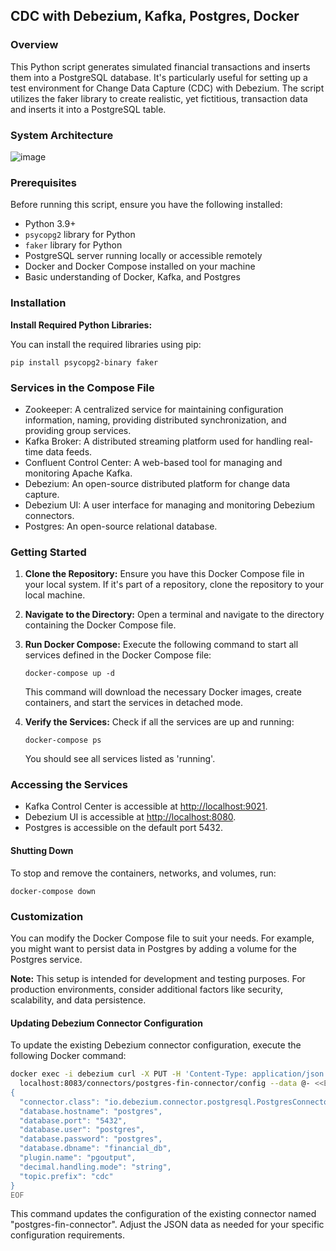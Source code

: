 ## CDC with Debezium, Kafka, Postgres, Docker

### Overview

This Python script generates simulated financial transactions and inserts them into a PostgreSQL database. It's particularly useful for setting up a test environment for Change Data Capture (CDC) with Debezium. The script utilizes the faker library to create realistic, yet fictitious, transaction data and inserts it into a PostgreSQL table.

### System Architecture
![image](https://github.com/MichaelGhaly20/CAPTUREDATACHANGE/assets/59583421/0782faaa-81b5-4b1d-882d-d92560151336)


### Prerequisites

Before running this script, ensure you have the following installed:

- Python 3.9+
- `psycopg2` library for Python
- `faker` library for Python
- PostgreSQL server running locally or accessible remotely
- Docker and Docker Compose installed on your machine
- Basic understanding of Docker, Kafka, and Postgres

### Installation

**Install Required Python Libraries:**

You can install the required libraries using pip:

```
pip install psycopg2-binary faker
```

### Services in the Compose File

- Zookeeper: A centralized service for maintaining configuration information, naming, providing distributed synchronization, and providing group services.
- Kafka Broker: A distributed streaming platform used for handling real-time data feeds.
- Confluent Control Center: A web-based tool for managing and monitoring Apache Kafka.
- Debezium: An open-source distributed platform for change data capture.
- Debezium UI: A user interface for managing and monitoring Debezium connectors.
- Postgres: An open-source relational database.

### Getting Started

1. **Clone the Repository:** Ensure you have this Docker Compose file in your local system. If it's part of a repository, clone the repository to your local machine.

2. **Navigate to the Directory:** Open a terminal and navigate to the directory containing the Docker Compose file.

3. **Run Docker Compose:** Execute the following command to start all services defined in the Docker Compose file:

   ```
   docker-compose up -d
   ```

   This command will download the necessary Docker images, create containers, and start the services in detached mode.

4. **Verify the Services:** Check if all the services are up and running:

   ```
   docker-compose ps
   ```

   You should see all services listed as 'running'.

### Accessing the Services

- Kafka Control Center is accessible at [http://localhost:9021](http://localhost:9021).
- Debezium UI is accessible at [http://localhost:8080](http://localhost:8080).
- Postgres is accessible on the default port 5432.

#### Shutting Down

To stop and remove the containers, networks, and volumes, run:

```
docker-compose down
```

### Customization

You can modify the Docker Compose file to suit your needs. For example, you might want to persist data in Postgres by adding a volume for the Postgres service.

**Note:** This setup is intended for development and testing purposes. For production environments, consider additional factors like security, scalability, and data persistence.

#### Updating Debezium Connector Configuration

To update the existing Debezium connector configuration, execute the following Docker command:

```bash
docker exec -i debezium curl -X PUT -H 'Content-Type: application/json' \
  localhost:8083/connectors/postgres-fin-connector/config --data @- <<EOF
{
  "connector.class": "io.debezium.connector.postgresql.PostgresConnector",
  "database.hostname": "postgres",
  "database.port": "5432",
  "database.user": "postgres",
  "database.password": "postgres",
  "database.dbname": "financial_db",
  "plugin.name": "pgoutput",
  "decimal.handling.mode": "string",
  "topic.prefix": "cdc"
}
EOF
```

This command updates the configuration of the existing connector named "postgres-fin-connector". Adjust the JSON data as needed for your specific configuration requirements.
